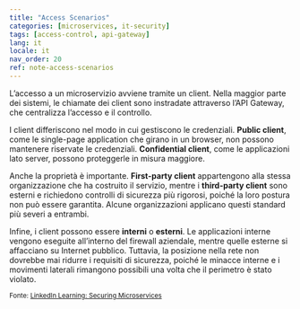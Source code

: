 ```yaml
---
title: "Access Scenarios"
categories: [microservices, it-security]
tags: [access-control, api-gateway]
lang: it
locale: it
nav_order: 20
ref: note-access-scenarios
---
```

L’accesso a un microservizio avviene tramite un client. Nella maggior parte dei sistemi, le chiamate dei client sono instradate attraverso l’API Gateway, che centralizza l’accesso e il controllo.

I client differiscono nel modo in cui gestiscono le credenziali. **Public client**, come le single-page application che girano in un browser, non possono mantenere riservate le credenziali. **Confidential client**, come le applicazioni lato server, possono proteggerle in misura maggiore.

Anche la proprietà è importante. **First-party client** appartengono alla stessa organizzazione che ha costruito il servizio, mentre i **third-party client** sono esterni e richiedono controlli di sicurezza più rigorosi, poiché la loro postura non può essere garantita. Alcune organizzazioni applicano questi standard più severi a entrambi.

Infine, i client possono essere **interni** o **esterni**. Le applicazioni interne vengono eseguite all’interno del firewall aziendale, mentre quelle esterne si affacciano su Internet pubblico. Tuttavia, la posizione nella rete non dovrebbe mai ridurre i requisiti di sicurezza, poiché le minacce interne e i movimenti laterali rimangono possibili una volta che il perimetro è stato violato.

<small> Fonte: [LinkedIn Learning: Securing Microservices](https://www.linkedin.com/learning/microservices-security/securing-microservices?contextUrn=urn%3Ali%3AlyndaLearningPath%3A645bcd56498e6459e79b3c71&resume=false&u=57075649)</small>